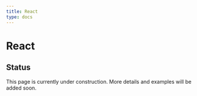 ```yaml
---
title: React
type: docs
---
```


# React

## Status

This page is currently under construction. More details and examples will be added soon.
